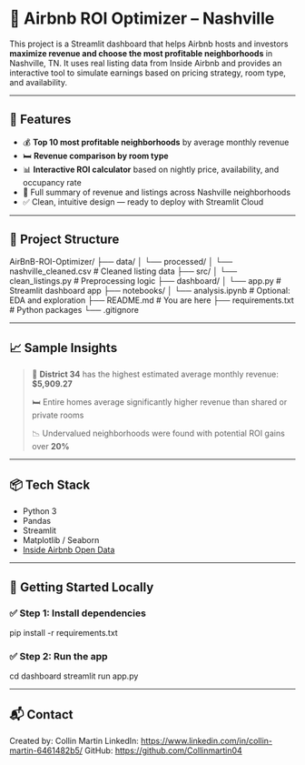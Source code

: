 # 🏡 Airbnb ROI Optimizer – Nashville

This project is a Streamlit dashboard that helps Airbnb hosts and investors **maximize revenue and choose the most profitable neighborhoods** in Nashville, TN. It uses real listing data from Inside Airbnb and provides an interactive tool to simulate earnings based on pricing strategy, room type, and availability.

---

## 🚀 Features

- 💰 **Top 10 most profitable neighborhoods** by average monthly revenue
- 🛏️ **Revenue comparison by room type**
- 📊 **Interactive ROI calculator** based on nightly price, availability, and occupancy rate
- 📍 Full summary of revenue and listings across Nashville neighborhoods
- ✅ Clean, intuitive design — ready to deploy with Streamlit Cloud

---

## 📂 Project Structure

AirBnB-ROI-Optimizer/
├── data/
│ └── processed/
│ └── nashville_cleaned.csv # Cleaned listing data
├── src/
│ └── clean_listings.py # Preprocessing logic
├── dashboard/
│ └── app.py # Streamlit dashboard app
├── notebooks/
│ └── analysis.ipynb # Optional: EDA and exploration
├── README.md # You are here
├── requirements.txt # Python packages
└── .gitignore

---

## 📈 Sample Insights

> 🥇 **District 34** has the highest estimated average monthly revenue: **$5,909.27**
>
> 🛏️ Entire homes average significantly higher revenue than shared or private rooms
>
> 📉 Undervalued neighborhoods were found with potential ROI gains over **20%**

---

## 📦 Tech Stack

- Python 3
- Pandas
- Streamlit
- Matplotlib / Seaborn
- [Inside Airbnb Open Data](http://insideairbnb.com/)

---

## 🧪 Getting Started Locally

### ✅ Step 1: Install dependencies

pip install -r requirements.txt

### ✅ Step 2: Run the app

cd dashboard
streamlit run app.py

---

## 📬 Contact
Created by: Collin Martin
LinkedIn: https://www.linkedin.com/in/collin-martin-6461482b5/
GitHub: https://github.com/Collinmartin04